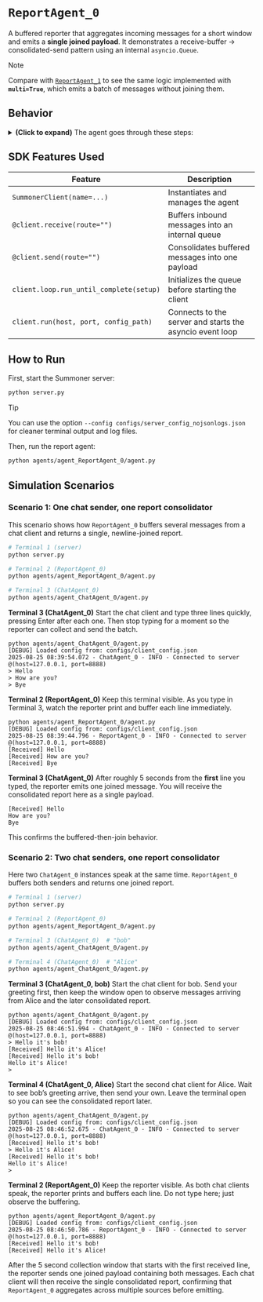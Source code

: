 # `ReportAgent_0`

A buffered reporter that aggregates incoming messages for a short window and emits a **single joined payload**. It demonstrates a receive-buffer → consolidated-send pattern using an internal `asyncio.Queue`.

> [!NOTE]
> Compare with [`ReportAgent_1`](../agent_ReportAgent_1/) to see the same logic implemented with **`multi=True`**, which emits a batch of messages without joining them.

## Behavior

<details>
<summary><b>(Click to expand)</b> The agent goes through these steps:</summary>
<br>

1. On startup, `setup()` creates an internal `asyncio.Queue` named `message_buffer`.
2. The receive handler (`@client.receive(route="")`):

   * Extracts `content` from a dict payload if present, otherwise treats the inbound object as the message string.
   * Enqueues the string into `message_buffer`.
   * Prints `\r[From server]` if the text starts with `"Warning:"`, else `\r[Received]`, followed by the message.
3. The send handler (`@client.send(route="")`):

   * Waits for the **first** message (blocking).
   * Sleeps for **5 seconds** to allow additional messages to arrive.
   * Drains any remaining messages from the queue non-blockingly.
   * Returns a **single string** formed by joining the collected messages with newline characters.
4. Steps 2–3 repeat until the client is stopped (e.g., Ctrl+C).

> 📝 **Note:**
> **Idle until first message.** The `@client.send` coroutine blocks until at least one message is buffered. If no messages arrive, nothing is sent and the agent remains idle.

> 💡 **Tip:**
> **Adjustable batching window.** The 5-second wait after the first buffered message defines the collection window. Tweak `asyncio.sleep(5)` in `custom_send()` to change the window or replace it with another flush policy (for example, send after N messages).


</details>

## SDK Features Used

| Feature                                 | Description                                              |
| --------------------------------------- | -------------------------------------------------------- |
| `SummonerClient(name=...)`              | Instantiates and manages the agent                       |
| `@client.receive(route="")`             | Buffers inbound messages into an internal queue          |
| `@client.send(route="")`                | Consolidates buffered messages into one payload          |
| `client.loop.run_until_complete(setup)` | Initializes the queue before starting the client         |
| `client.run(host, port, config_path)`   | Connects to the server and starts the asyncio event loop |

## How to Run

First, start the Summoner server:

```bash
python server.py
```

> [!TIP]
> You can use the option `--config configs/server_config_nojsonlogs.json` for cleaner terminal output and log files.

Then, run the report agent:

```bash
python agents/agent_ReportAgent_0/agent.py
```

## Simulation Scenarios

### Scenario 1: One chat sender, one report consolidator

This scenario shows how `ReportAgent_0` buffers several messages from a chat client and returns a single, newline-joined report.

```bash
# Terminal 1 (server)
python server.py

# Terminal 2 (ReportAgent_0)
python agents/agent_ReportAgent_0/agent.py

# Terminal 3 (ChatAgent_0)
python agents/agent_ChatAgent_0/agent.py
```

**Terminal 3 (ChatAgent_0)**
Start the chat client and type three lines quickly, pressing Enter after each one. Then stop typing for a moment so the reporter can collect and send the batch.

```text
python agents/agent_ChatAgent_0/agent.py
[DEBUG] Loaded config from: configs/client_config.json
2025-08-25 08:39:54.072 - ChatAgent_0 - INFO - Connected to server @(host=127.0.0.1, port=8888)
> Hello
> How are you?
> Bye
```

**Terminal 2 (ReportAgent_0)**
Keep this terminal visible. As you type in Terminal 3, watch the reporter print and buffer each line immediately.

```text
python agents/agent_ReportAgent_0/agent.py
[DEBUG] Loaded config from: configs/client_config.json
2025-08-25 08:39:44.796 - ReportAgent_0 - INFO - Connected to server @(host=127.0.0.1, port=8888)
[Received] Hello
[Received] How are you?
[Received] Bye
```

**Terminal 3 (ChatAgent_0)**
After roughly 5 seconds from the **first** line you typed, the reporter emits one joined message. You will receive the consolidated report here as a single payload.

```text
[Received] Hello
How are you?
Bye
```

This confirms the buffered-then-join behavior.

### Scenario 2: Two chat senders, one report consolidator

Here two `ChatAgent_0` instances speak at the same time. `ReportAgent_0` buffers both senders and returns one joined report.

```bash
# Terminal 1 (server)
python server.py

# Terminal 2 (ReportAgent_0)
python agents/agent_ReportAgent_0/agent.py

# Terminal 3 (ChatAgent_0)  # "bob"
python agents/agent_ChatAgent_0/agent.py

# Terminal 4 (ChatAgent_0)  # "Alice"
python agents/agent_ChatAgent_0/agent.py
```

**Terminal 3 (ChatAgent_0, bob)**
Start the chat client for bob. Send your greeting first, then keep the window open to observe messages arriving from Alice and the later consolidated report.

```text
python agents/agent_ChatAgent_0/agent.py
[DEBUG] Loaded config from: configs/client_config.json
2025-08-25 08:46:51.994 - ChatAgent_0 - INFO - Connected to server @(host=127.0.0.1, port=8888)
> Hello it's bob!
[Received] Hello it's Alice!
[Received] Hello it's bob!
Hello it's Alice!
>
```

**Terminal 4 (ChatAgent_0, Alice)**
Start the second chat client for Alice. Wait to see bob’s greeting arrive, then send your own. Leave the terminal open so you can see the consolidated report later.

```text
python agents/agent_ChatAgent_0/agent.py
[DEBUG] Loaded config from: configs/client_config.json
2025-08-25 08:46:52.675 - ChatAgent_0 - INFO - Connected to server @(host=127.0.0.1, port=8888)
[Received] Hello it's bob!
> Hello it's Alice!
[Received] Hello it's bob!
Hello it's Alice!
>
```

**Terminal 2 (ReportAgent_0)**
Keep the reporter visible. As both chat clients speak, the reporter prints and buffers each line. Do not type here; just observe the buffering.

```text
python agents/agent_ReportAgent_0/agent.py
[DEBUG] Loaded config from: configs/client_config.json
2025-08-25 08:46:50.786 - ReportAgent_0 - INFO - Connected to server @(host=127.0.0.1, port=8888)
[Received] Hello it's bob!
[Received] Hello it's Alice!
```

After the 5 second collection window that starts with the first received line, the reporter sends one joined payload containing both messages. Each chat client will then receive the single consolidated report, confirming that `ReportAgent_0` aggregates across multiple sources before emitting.